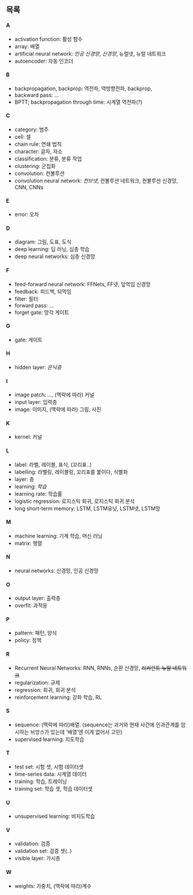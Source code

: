 ## 목록


#### A
* activation function: 활성 함수 
* array: 배열
* artificial neural network: *인공 신경망*, *신경망*, 뉴럴넷, 뉴럴 네트워크
* autoencoder: 자동 인코더

#### B
* backpropagation, backprop: 역전파, 역방향전파, backprop,
* backward pass: ...
* BPTT; backpropagation through time: 시계열 역전파(?)

#### C
* category: 범주
* cell: 셀
* chain rule: 연쇄 법칙
* character: 글자, 자소
* classification: 분류, 분류 작업
* clustering: 군집화
* convolution: 컨볼루션
* convolution neural network: *컨브넷*, 컨볼루션 네트워크, 컨볼루션 신경망, CNN, CNNs

#### E
* error: 오차

#### D
* diagram: 그림, 도표, 도식
* deep learning: 딥 러닝, 심층 학습
* deep neural networks: 심층 신경망

#### F
* feed-forward neural network: FFNets, FF넷, 앞먹임 신경망
* feedback: 피드백, 되먹임
* filter: 필터
* forward pass: ...
* forget gate: 망각 게이트

#### G
* gate: 게이트

#### H
* hidden layer: *은닉층*

#### I
* image patch: ..., (맥락에 따라) 커널
* input layer: 입력층
* image: 이미지, (맥락에 따라) 그림, 사진

#### K
* kernel: 커널

#### L
* label: 라벨, 레이블, 표식, (꼬리표..)
* labelling: 라벨링, 레이블링, 꼬리표를 붙이다, 식별화
* layer: 층
* learning: *학습*
* learning rate: 학습률
* logistic regression: 로지스틱 회귀, 로지스틱 회귀 분석
* long short-term memory: LSTM, LSTM유닛, LSTM넷, LSTM망

#### M
* machine learning: 기계 학습, 머신 러닝
* matrix: 행렬

#### N
* neural networks: 신경망, 인공 신경망

#### O
* output layer: 출력층
* overfit: 과적응 

#### P
* pattern: 패턴, 양식
* policy: 정책

#### R
* Recurrent Neural Networks: RNN, RNNs, 순환 신경망, ~~리커런트 뉴럴 네트워크~~
* regularization: 규제
* regression: 회귀, 회귀 분석
* reinforcement learning: 강화 학습, RL

#### S
* sequence: (맥락에 따라)배열. (sequence는 과거와 현재 사건에 인과관계를 암시하는 뉘앙스가 있는데 '배열'엔 이게 없어서 고민)
* supervised learning: 지도학습

#### T
* test set: 시험 셋, 시험 데이터셋
* time-series data: 시계열 데이터
* training: 학습, 트레이닝
* training set: 학습 셋, 학습 데이터셋

#### U
* unsupervised learning: 비지도학습 

#### V
* validation: 검증
* validation set: 검증 셋(..)
* visible layer: 가시층

#### W
* weights: 가중치, (맥락에 따라)계수
